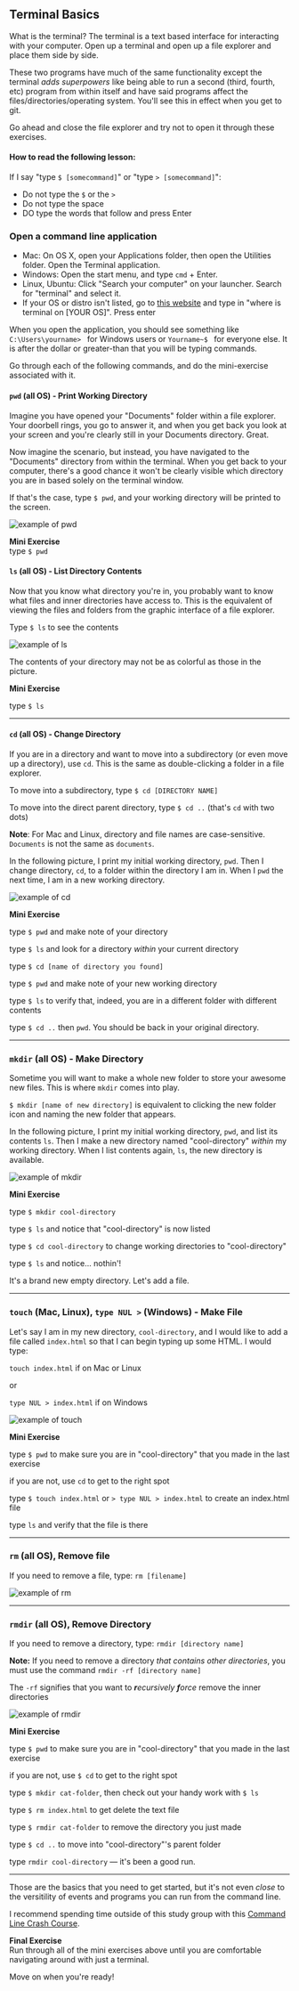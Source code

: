 ## Terminal Basics
What is the terminal? The terminal is a text based interface for interacting with your computer. Open up a terminal and open up a file explorer and place them side by side.

These two programs have much of the same functionality except the terminal _adds superpowers_ like being able to run a second (third, fourth, etc) program from within itself and have said programs affect the files/directories/operating system. You'll see this in effect when you get to git.

Go ahead and close the file explorer and try not to open it through these exercises.


#### How to read the following lesson:
If I say "type `$ [somecommand]`" or "type `> [somecommand]`":
- Do not type the `$` or the `>`
- Do not type the space
- DO type the words that follow and press Enter

### Open a command line application
  - Mac: On OS X, open your Applications folder, then open the Utilities folder. Open the Terminal application.
  - Windows: Open the start menu, and type `cmd` + Enter.
  - Linux, Ubuntu: Click "Search your computer" on your launcher. Search for "terminal" and select it.
  - If your OS or distro isn't listed, go to [this website](https://google.com) and type in "where is terminal on [YOUR OS]". Press enter

When you open the application, you should see something like `C:\Users\yourname> ` for Windows users or `Yourname~$ ` for everyone else. It is after the dollar or greater-than that you will be typing commands.

Go through each of the following commands, and do the mini-exercise associated with it.

#### `pwd` (all OS) - Print Working Directory

Imagine you have opened your "Documents" folder within a file explorer. Your doorbell rings, you go to answer it, and when you get back you look at your screen and you're clearly still in your Documents directory. Great.

Now imagine the scenario, but instead, you have navigated to the "Documents" directory from within the terminal. When you get back to your computer, there's a good chance it won't be clearly visible which directory you are in based solely on the terminal window.

If that's the case, type `$ pwd`, and your working directory will be printed to the screen.

![example of pwd](https://s3-us-west-2.amazonaws.com/wwcode-webdev/pwd-unix.png)

<div class="mini-exercise">
  <b>Mini Exercise</b><br>
  type <code>$ pwd</code>
</div>

#### `ls` (all OS) - List Directory Contents

Now that you know what directory you're in, you probably want to know what files and inner directories have access to. This is the equivalent of viewing the files and folders from the graphic interface of a file explorer.

Type `$ ls` to see the contents

![example of ls](https://s3-us-west-2.amazonaws.com/wwcode-webdev/ls-unix.png)

The contents of your directory may not be as colorful as those in the picture.

<div class="mini-exercise">
  <b>Mini Exercise</b><br>
  <p>type <code>$ ls</code></p>
</div>

---

#### `cd` (all OS) - Change Directory

If you are in a directory and want to move into a subdirectory (or even move up a directory), use `cd`. This is the same as double-clicking a folder in a file explorer.

To move into a subdirectory, type `$ cd [DIRECTORY NAME]`

To move into the direct parent directory, type `$ cd ..` (that's `cd` with two dots)

**Note**: For Mac and Linux, directory and file names are case-sensitive. `Documents` is not the same as `documents`.

In the following picture, I print my initial working directory, `pwd`. Then I change directory, `cd`, to a folder within the directory I am in. When I `pwd` the next time, I am in a new working directory.

![example of cd](https://s3-us-west-2.amazonaws.com/wwcode-webdev/cd-unix.png)

<div class="mini-exercise">
  <b>Mini Exercise</b><br>
  <p>type <code>$ pwd</code> and make note of your directory</p>
  <p>type <code>$ ls</code> and look for a directory <em>within</em> your current directory</p>
  <p>type <code>$ cd [name of directory you found]</code></p>
  <p>type <code>$ pwd</code> and make note of your new working directory</p>
  <p>type <code>$ ls</code> to verify that, indeed, you are in a different folder with different contents</p>
  <p>type <code>$ cd ..</code> then <code>pwd</code>. You should be back in your original directory.</p>
</div>

---

### `mkdir` (all OS) - Make Directory

Sometime you will want to make a whole new folder to store your awesome new files. This is where `mkdir` comes into play.

`$ mkdir [name of new directory]` is equivalent to clicking the new folder icon and naming the new folder that appears.

In the following picture, I print my initial working directory, `pwd`, and list its contents `ls`. Then I make a new directory named "cool-directory" _within_ my working directory. When I list contents again, `ls`, the new directory is available.

![example of mkdir](https://s3-us-west-2.amazonaws.com/wwcode-webdev/mkdir-unix.png)

<div class="mini-exercise">
  <b>Mini Exercise</b><br>
  <p>type <code>$ mkdir cool-directory</code></p>
  <p>type <code>$ ls</code> and notice that "cool-directory" is now listed</p>
  <p>type <code>$ cd cool-directory</code> to change working directories to "cool-directory"</p>
  <p>type <code>$ ls</code> and notice... nothin'!</p>
  <p>It's a brand new empty directory. Let's add a file.</p>
</div>

---

### `touch` (Mac, Linux), `type NUL >` (Windows) - Make File

Let's say I am in my new directory, `cool-directory`, and I would like to add a file called `index.html` so that I can begin typing up some HTML. I would type:

`touch index.html` if on Mac or Linux

or

`type NUL > index.html` if on Windows

![example of touch](https://s3-us-west-2.amazonaws.com/wwcode-webdev/touch-unix.png)

<div class="mini-exercise">
  <b>Mini Exercise</b><br>
  <p>type <code>$ pwd</code> to make sure you are in "cool-directory" that you made in the last exercise</p>
  <p>if you are not, use <code>cd</code> to get to the right spot</p>
  <p>type <code>$ touch index.html</code> or <code>> type NUL > index.html</code> to create an index.html file</p>
  <p>type <code>ls</code> and verify that the file is there</p>
</div>

---

### `rm` (all OS), Remove file

If you need to remove a file, type: `rm [filename]`

![example of rm](https://s3-us-west-2.amazonaws.com/wwcode-webdev/rm-unix.png)

---

### `rmdir` (all OS), Remove Directory

If you need to remove a directory, type: `rmdir [directory name]`

**Note:** If you need to remove a directory _that contains other directories_, you must use the command `rmdir -rf [directory name]`

The `-rf` signifies that you want to _**r**ecursively_ _**f**orce_ remove the inner directories

![example of rmdir](https://s3-us-west-2.amazonaws.com/wwcode-webdev/rmdir-unix.png)

<div class="mini-exercise">
  <b>Mini Exercise</b><br>
  <p>type <code>$ pwd</code> to make sure you are in "cool-directory" that you made in the last exercise</p>
  <p>if you are not, use <code>$ cd</code> to get to the right spot</p>
  <p>type <code>$ mkdir cat-folder</code>, then check out your handy work with <code>$ ls</code></p>

  <p>type <code>$ rm index.html</code> to get delete the text file</p>
  <p>type <code>$ rmdir cat-folder</code> to remove the directory you just made</p>
  <p>type <code>$ cd ..</code> to move into "cool-directory"'s parent folder</p>
  <p>type <code>rmdir cool-directory</code> &mdash; it's been a good run.</p>
</div>

---

Those are the basics that you need to get started, but it's not even _close_ to the versitility of events and programs you can run from the command line.

I recommend spending time outside of this study group with this [Command Line Crash Course](https://learnpythonthehardway.org/book/appendixa.html).

<div class="mini-exercise">
  <b>Final Exercise</b><br>
  Run through all of the mini exercises above until you are comfortable navigating around with just a terminal.
</div>

<p class="closing">Move on when you're ready!</p>